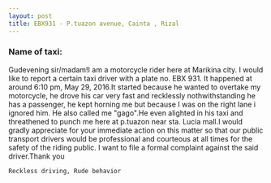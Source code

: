 ```yaml
---
layout: post
title: EBX931 - P.tuazon avenue, Cainta , Rizal
---
```


### Name of taxi: 

Gudevening sir/madam!I am a motorcycle rider here at Marikina city. I would like to report a certain taxi driver with a plate no. EBX 931. It happened at around 6:10 pm, May 29, 2016.It started because he wanted to overtake my motorcycle, he drove his car very fast and recklessly nothwithstanding he has a passenger, he kept horning me but because I was on the right lane i ignored him. He also called me "gago".He even alighted in his taxi and threathened to punch me here at p.tuazon near sta. Lucia mall.I would gradly appreciate for your immediate action on this matter so that our public transport drivers would be professional and courteous at all times for the safety of the riding public. I want to file a formal complaint against the said driver.Thank you 


```Reckless driving, Rude behavior```
